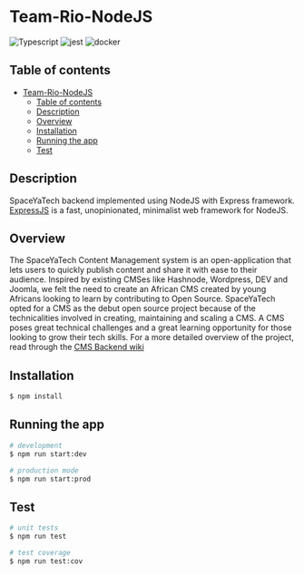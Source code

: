 # Team-Rio-NodeJS

![Typescript](https://img.shields.io/badge/Typescript-3178C6?style=for-the-badge&logo=typescript&logoColor=white)
![jest](https://img.shields.io/badge/Jest-C21325?style=for-the-badge&logo=jest&logoColor=white)
![docker](https://img.shields.io/badge/Docker-2496ED?style=for-the-badge&logo=docker&logoColor=white)

## Table of contents
- [Team-Rio-NodeJS](#team-rio-nodejs)
  - [Table of contents](#table-of-contents)
  - [Description](#description)
  - [Overview](#overview)
  - [Installation](#installation)
  - [Running the app](#running-the-app)
  - [Test](#test)

## Description

SpaceYaTech backend implemented using NodeJS with Express framework. [ExpressJS](https://nodejs.com/) is a fast, unopinionated, minimalist web framework for NodeJS.

## Overview

The SpaceYaTech Content Management system is an open-application that lets users to quickly publish content and share it with ease to their audience. Inspired by existing CMSes like Hashnode, Wordpress, DEV and Joomla, we felt the need to create an African CMS created by young Africans looking to learn by contributing to Open Source. SpaceYaTech opted for a CMS as the debut open source project because of the technicalities involved in creating, maintaining and scaling a CMS. A CMS poses great technical challenges and a great learning opportunity for those looking to grow their tech skills. For a more detailed overview of the project, read through the [CMS Backend wiki](https://github.com/SpaceyaTech/CMS-Backend-Repository/wiki/Technical-Description-Of-Product)

## Installation

```bash
$ npm install
```

## Running the app

```bash
# development
$ npm run start:dev

# production mode
$ npm run start:prod
```

## Test

```bash
# unit tests
$ npm run test

# test coverage
$ npm run test:cov
```
